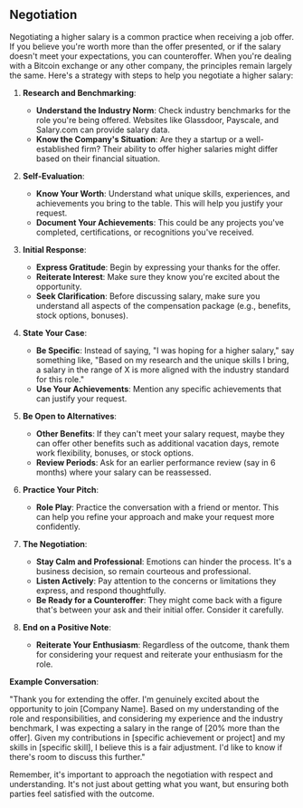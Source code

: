 ## Negotiation

Negotiating a higher salary is a common practice when receiving a job offer. If you believe you're worth more than the offer presented, or if the salary doesn't meet your expectations, you can counteroffer. When you're dealing with a Bitcoin exchange or any other company, the principles remain largely the same. Here's a strategy with steps to help you negotiate a higher salary:

1. **Research and Benchmarking**:
   - **Understand the Industry Norm**: Check industry benchmarks for the role you're being offered. Websites like Glassdoor, Payscale, and Salary.com can provide salary data.
   - **Know the Company's Situation**: Are they a startup or a well-established firm? Their ability to offer higher salaries might differ based on their financial situation.

2. **Self-Evaluation**:
   - **Know Your Worth**: Understand what unique skills, experiences, and achievements you bring to the table. This will help you justify your request.
   - **Document Your Achievements**: This could be any projects you've completed, certifications, or recognitions you've received.

3. **Initial Response**:
   - **Express Gratitude**: Begin by expressing your thanks for the offer.
   - **Reiterate Interest**: Make sure they know you're excited about the opportunity.
   - **Seek Clarification**: Before discussing salary, make sure you understand all aspects of the compensation package (e.g., benefits, stock options, bonuses).

4. **State Your Case**:
   - **Be Specific**: Instead of saying, "I was hoping for a higher salary," say something like, "Based on my research and the unique skills I bring, a salary in the range of X is more aligned with the industry standard for this role."
   - **Use Your Achievements**: Mention any specific achievements that can justify your request.

5. **Be Open to Alternatives**:
   - **Other Benefits**: If they can't meet your salary request, maybe they can offer other benefits such as additional vacation days, remote work flexibility, bonuses, or stock options.
   - **Review Periods**: Ask for an earlier performance review (say in 6 months) where your salary can be reassessed.

6. **Practice Your Pitch**:
   - **Role Play**: Practice the conversation with a friend or mentor. This can help you refine your approach and make your request more confidently.

7. **The Negotiation**:
   - **Stay Calm and Professional**: Emotions can hinder the process. It's a business decision, so remain courteous and professional.
   - **Listen Actively**: Pay attention to the concerns or limitations they express, and respond thoughtfully.
   - **Be Ready for a Counteroffer**: They might come back with a figure that's between your ask and their initial offer. Consider it carefully.

8. **End on a Positive Note**:
   - **Reiterate Your Enthusiasm**: Regardless of the outcome, thank them for considering your request and reiterate your enthusiasm for the role.

**Example Conversation**:
   
   "Thank you for extending the offer. I'm genuinely excited about the opportunity to join [Company Name]. Based on my understanding of the role and responsibilities, and considering my experience and the industry benchmark, I was expecting a salary in the range of [20% more than the offer]. Given my contributions in [specific achievement or project] and my skills in [specific skill], I believe this is a fair adjustment. I'd like to know if there's room to discuss this further."

Remember, it's important to approach the negotiation with respect and understanding. It's not just about getting what you want, but ensuring both parties feel satisfied with the outcome.
